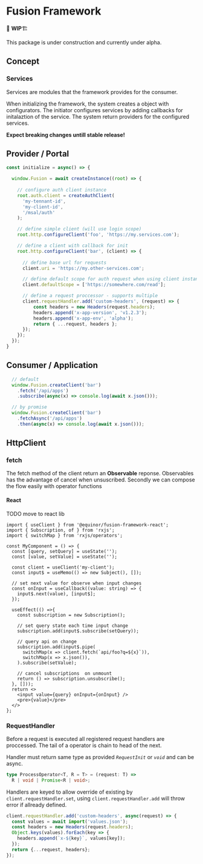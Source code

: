 # Fusion Framework
🚨 **WIP**🏗

This package is under construction and currently under alpha.

## Concept

### Services
Services are modules that the framework provides for the consumer.

When initializing the framework, the system creates a object with configurators.
The initiator configures services by adding callbacks for initalaztion of the service.
The system return providers for the configured services.

__Expect breaking changes untill stable release!__

## Provider / Portal
```ts
const initialize = async() => {

  window.Fusion = await createInstance((root) => {
    
    // configure auth client instance
    root.auth.client = createAuthClient(
      'my-tennant-id', 
      'my-client-id', 
      '/msal/auth'
    );

    // define simple client (will use login scope)
    root.http.configureClient('foo', 'https://my.services.com');

    // define a client with callback for init
    root.http.configureClient('bar', (client) => {
      
      // define base url for requests
      client.uri = 'https://my.other-services.com';

      // define default scope for auth request when using client instance
      client.defaultScope = ['https://somewhere.com/read'];

      // define a request proccessor - supports multiple
      client.requestHandler.add('custom-headers', (request) => {
          const headers = new Headers(request.headers);
          headers.append('x-app-version', 'v1.2.3');
          headers.append('x-app-env', 'alpha');
          return { ...request, headers };
      });
    });
  });
}
```

## Consumer / Application
```ts
  // default
  window.Fusion.createClient('bar')
    .fetch('/api/apps')
    .subscribe(async(x) => console.log(await x.json()));

  // by promise
  window.Fusion.createClient('bar')
    .fetchAsync('/api/apps')
    .then(async(x) => console.log(await x.json()));
```

## HttpClient

### fetch

The fetch method of the client return an __Observable__ reponse.
Observables has the advantage of cancel when unsuscribed.
Secondly we can compose the flow easily with operator functions

#### React
TODO move to react lib
```tsx
import { useClient } from '@equinor/fusion-framework-react';
import { Subscription, of } from 'rxjs';
import { switchMap } from 'rxjs/operators';

const MyComponent = () => {
  const [query, setQuery] = useState('');
  const [value, setValue] = useState('');

  const client = useClient('my-client');
  const input$ = useMemo(() => new Subject(), []);

  // set next value for observe when input changes
  const onInput = useCallback((value: string) => {
    input$.next(value), [input$];
  });

  useEffect(() =>{
    const subscription = new Subscription();

    // set query state each time input change
    subscription.add(input$.subscribe(setQuery));

    // query api on change
    subscription.add(input$.pipe(
      switchMap(x => client.fetch(`api/foo?q=${x}`)),
      switchMap(x => x.json()),
    ).subscribe(setValue);

    // cancel subscriptions  on unmount
    return () => subscription.unsubscribe();
  }, []));
  return <>
    <input value={query} onInput={onInput} />
    <pre>{value}</pre>
  </>
};
```

### RequestHandler

Before a request is executed all registered request handlers are proccessed. The tail of a operator is chain to head of the next.

Handler must return same type as provided _```RequestInit```_ or _```void```_ and can be async.
```ts
type ProcessOperator<T, R = T> = (request: T) => 
  R | void | Promise<R | void>;
```

Handlers are keyed to allow override of existing by ```client.requestHandler.set```, using ```client.requestHandler.add``` will throw error if allready defined.

```ts
client.requestHandler.add('custom-headers', async(request) => {
  const values = await import('values.json');
  const headers = new Headers(request.headers);
  Object.keys(values).forEach(key => { 
    headers.append(`x-${key}`, values[key]);
  });
  return {...request, headers};
});
```
